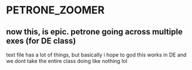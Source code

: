 # PETRONE_ZOOMER
now this, is epic. petrone going across multiple exes (for DE class)
----
text file has a lot of things, but basically i hope to god this works in DE
and we dont take the entire class doing like nothing lol
